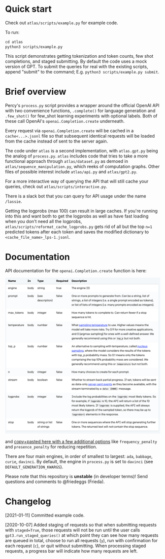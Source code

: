 # Quick start
Check out `atlas/scripts/example.py` for example code.

To run:
```
cd atlas
python3 scripts/example.py
```
This script demonstrates getting tokenization and token counts, few shot completions, and staged submitting. By default the code uses a mock version of GPT. To submit the queries for real with the existing scripts, append "submit" to the command; E.g. `python3 scripts/example.py submit`.

# Brief overview

Percy's `process.py` script provides a wrapper around the official OpenAI API with two convenience functions, `.complete()` for language generation and `.few_shot()` for few_shot learning experiments with optional labels. Both of these call OpenAI's `openai.Completion.create` underneath. 

Every request via `openai.Completion.create` will be cached in a `cache<...>.jsonl` file so that subsequent identical requests will be loaded from the cache instead of sent to the server again. 

The code under `atlas` is a second implementation, with `atlas.gpt.py` being the analog of `process.py`. `atlas` includes code that tries to take a more functional approach through `atlas/dataset.py` as demoed in `atlas/sequence_manipulation.py`, which reeks of computation graphs. Other files of possible interest include `atlas/api.py` and `atlas/gpt2.py`. 

For a more interactive way of querying the API that will still cache your queries, check out `atlas/scripts/interactive.py`.

There is a slack bot that you can query for API usage under the name `/lassie`.

Getting the logprobs (max 100) can result in large caches. If you're running into this and want both to get the logprobs as well as have fast loading when you don't need all the logprobs, `atlas/scripts/reformat_cache_logprobs.py` gets rid of all but the top `n=1` predicted tokens after each token and saves the modified dictionary to `<cache_file_name>_lps-1.jsonl`.

# Documentation

API documentation for the `openai.Completion.create` function is here:
<!-- ![OpenAI GPT-3 API documentation](API_documentation.png){:height="700px" width="400px"} -->
<img src="API_documentation.png" width="700">

and [copy+pasted here with a few additional options](https://docs.google.com/document/d/1iLeez_3vCMuRZitx1-SiE3-dG0U3mNCJrVtWWi3FHZE/edit#heading=h.rt93chqs6g9e) like `frequency_penalty` and `presence_penalty` for reducing repetition. 

There are four main engines, in order of smallest to largest: `ada`, `babbage`, `curie`, `davinci`. By default, the engine in `process.py` is set to `davinci` (see `DEFAULT_GENERATION_KWARGS`).

Please note that this repository is **unstable** (in developer terms)! Send questions and comments to @friedeggs (Frieda). 

# Changelog

[2021-01-11] Committed example code. 

[2020-10-07] Added staging of requests so that when submitting requests with `staged=True`, those requests will not be run until the user calls `gpt3.run_staged_queries()` at which point they can see how many requests are queued in total, choose to run all requests (`y`), run with confirmation for each request (`c`), or quit without submitting. When processing staged requests, a progress bar will indicate how many requests are left. 
